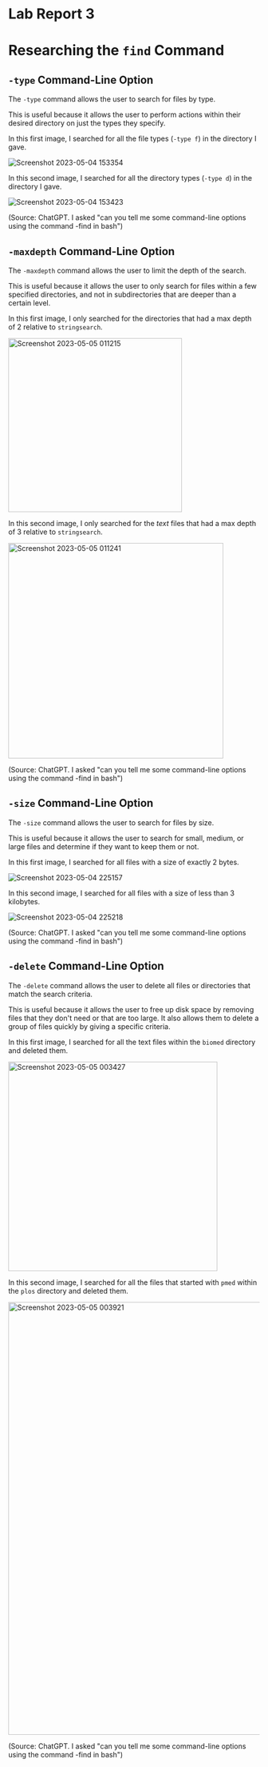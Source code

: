 # Lab Report 3

# Researching the `find` Command

##  `-type` Command-Line Option

The `-type` command allows the user to search for files by type. 

This is useful because it allows the user to perform actions within their desired directory on just the types they specify. 

In this first image, I searched for all the file types (`-type f`) in the directory I gave.

![Screenshot 2023-05-04 153354](https://user-images.githubusercontent.com/88350907/236343919-5749850e-1456-4bfc-885c-5fe00e9677cf.jpg)

In this second image, I searched for all the directory types (`-type d`) in the directory I gave.

![Screenshot 2023-05-04 153423](https://user-images.githubusercontent.com/88350907/236343931-fde871a1-fdad-44ed-8711-e38ae0860661.jpg)

(Source: ChatGPT. I asked "can you tell me some command-line options using the command -find in bash")


## `-maxdepth` Command-Line Option

The `-maxdepth` command allows the user to limit the depth of the search.

This is useful because it allows the user to only search for files within a few specified directories, and not in subdirectories that are deeper than a certain level.

In this first image, I only searched for the directories that had a max depth of 2 relative to `stringsearch`.

<img width="348" alt="Screenshot 2023-05-05 011215" src="https://user-images.githubusercontent.com/88350907/236408386-e0f9329d-bbc0-453a-b436-2006e21ffa23.png">

In this second image, I only searched for the *text* files that had a max depth of 3 relative to `stringsearch`.

<img width="431" alt="Screenshot 2023-05-05 011241" src="https://user-images.githubusercontent.com/88350907/236408424-cf5dd454-9e1a-4f3d-a31a-515160a68241.png">

(Source: ChatGPT. I asked "can you tell me some command-line options using the command -find in bash") 


## `-size` Command-Line Option

The `-size` command allows the user to search for files by size.

This is useful because it allows the user to search for small, medium, or large files and determine if they want to keep them or not.

In this first image, I searched for all files with a size of exactly 2 bytes. 

![Screenshot 2023-05-04 225157](https://user-images.githubusercontent.com/88350907/236385880-ee0d8dde-9d24-4a06-af5d-c04a725f850c.jpg)

In this second image, I searched for all files with a size of less than 3 kilobytes.

![Screenshot 2023-05-04 225218](https://user-images.githubusercontent.com/88350907/236385925-7f31786a-9c49-45d4-889b-8e9c119fa3d1.jpg)

(Source: ChatGPT. I asked "can you tell me some command-line options using the command -find in bash") 


## `-delete` Command-Line Option

The `-delete` command allows the user to delete all files or directories that match the search criteria.

This is useful because it allows the user to free up disk space by removing files that they don't need or that are too large. 
It also allows them to delete a  group of files quickly by giving a specific criteria.

In this first image, I searched for all the text files within the `biomed` directory and deleted them.

<img width="419" alt="Screenshot 2023-05-05 003427" src="https://user-images.githubusercontent.com/88350907/236401994-a6087b0e-91dd-4992-a5bd-b1fdfd26a117.png">

In this second image, I searched for all the files that started with `pmed` within the `plos` directory and deleted them.

<img width="866" alt="Screenshot 2023-05-05 003921" src="https://user-images.githubusercontent.com/88350907/236402053-fec07291-be04-4da0-961d-af57462a5c91.png">

(Source: ChatGPT. I asked "can you tell me some command-line options using the command -find in bash") 
